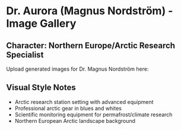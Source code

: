 # Dr. Aurora (Magnus Nordström) - Image Gallery

## Character: Northern Europe/Arctic Research Specialist

Upload generated images for Dr. Magnus Nordström here:

## Visual Style Notes
- Arctic research station setting with advanced equipment
- Professional arctic gear in blues and whites
- Scientific monitoring equipment for permafrost/climate research
- Northern European Arctic landscape background